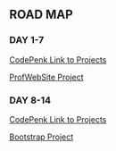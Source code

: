 ## ROAD MAP

### DAY 1-7

[CodePenk Link to Projects](https://codepen.io/collection/AKGoxz)

[ProfWebSite Project](https://codepen.io/Ily94/project/full/ZBdjbo)

### DAY 8-14
[CodePenk Link to Projects](https://codepen.io/collection/AKGoxz)

[Bootstrap Project](https://codepen.io/Ily94/full/dyGeBpd)
